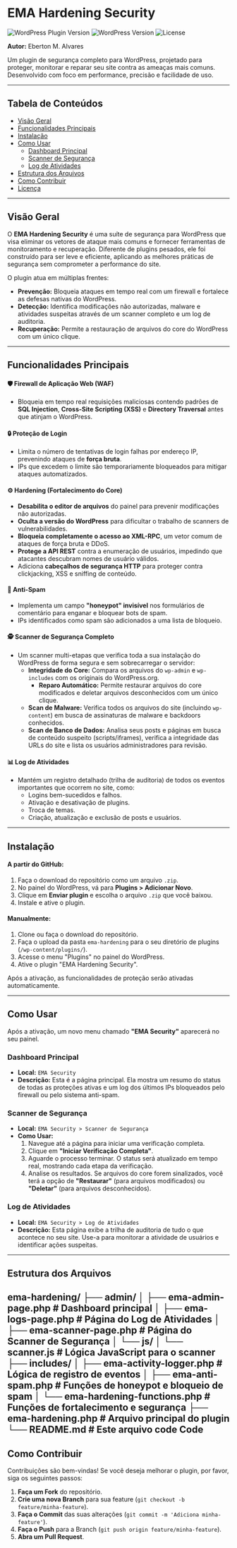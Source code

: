 # EMA Hardening Security
![WordPress Plugin Version](https://img.shields.io/badge/Version-1.3.1-blue.svg)
![WordPress Version](https://img.shields.io/badge/WordPress-5.0+-brightgreen.svg)
![License](https://img.shields.io/badge/License-GPLv2-orange.svg)

**Autor:** Eberton M. Alvares

Um plugin de segurança completo para WordPress, projetado para proteger, monitorar e reparar seu site contra as ameaças mais comuns. Desenvolvido com foco em performance, precisão e facilidade de uso.

---

## Tabela de Conteúdos

- [Visão Geral](#visão-geral)
- [Funcionalidades Principais](#funcionalidades-principais)
- [Instalação](#instalação)
- [Como Usar](#como-usar)
  - [Dashboard Principal](#dashboard-principal)
  - [Scanner de Segurança](#scanner-de-segurança)
  - [Log de Atividades](#log-de-atividades)
- [Estrutura dos Arquivos](#estrutura-dos-arquivos)
- [Como Contribuir](#como-contribuir)
- [Licença](#licença)

---

## Visão Geral

O **EMA Hardening Security** é uma suíte de segurança para WordPress que visa eliminar os vetores de ataque mais comuns e fornecer ferramentas de monitoramento e recuperação. Diferente de plugins pesados, ele foi construído para ser leve e eficiente, aplicando as melhores práticas de segurança sem comprometer a performance do site.

O plugin atua em múltiplas frentes:
- **Prevenção:** Bloqueia ataques em tempo real com um firewall e fortalece as defesas nativas do WordPress.
- **Detecção:** Identifica modificações não autorizadas, malware e atividades suspeitas através de um scanner completo e um log de auditoria.
- **Recuperação:** Permite a restauração de arquivos do core do WordPress com um único clique.

---

## Funcionalidades Principais

#### 🛡️ Firewall de Aplicação Web (WAF)
- Bloqueia em tempo real requisições maliciosas contendo padrões de **SQL Injection**, **Cross-Site Scripting (XSS)** e **Directory Traversal** antes que atinjam o WordPress.

#### 🔒 Proteção de Login
- Limita o número de tentativas de login falhas por endereço IP, prevenindo ataques de **força bruta**.
- IPs que excedem o limite são temporariamente bloqueados para mitigar ataques automatizados.

#### ⚙️ Hardening (Fortalecimento do Core)
- **Desabilita o editor de arquivos** do painel para prevenir modificações não autorizadas.
- **Oculta a versão do WordPress** para dificultar o trabalho de scanners de vulnerabilidades.
- **Bloqueia completamente o acesso ao XML-RPC**, um vetor comum de ataques de força bruta e DDoS.
- **Protege a API REST** contra a enumeração de usuários, impedindo que atacantes descubram nomes de usuário válidos.
- Adiciona **cabeçalhos de segurança HTTP** para proteger contra clickjacking, XSS e sniffing de conteúdo.

#### 🚫 Anti-Spam
- Implementa um campo **"honeypot" invisível** nos formulários de comentário para enganar e bloquear bots de spam.
- IPs identificados como spam são adicionados a uma lista de bloqueio.

#### 🕵️ Scanner de Segurança Completo
- Um scanner multi-etapas que verifica toda a sua instalação do WordPress de forma segura e sem sobrecarregar o servidor:
    - **Integridade do Core:** Compara os arquivos do `wp-admin` e `wp-includes` com os originais do WordPress.org.
        - **Reparo Automático:** Permite restaurar arquivos do core modificados e deletar arquivos desconhecidos com um único clique.
    - **Scan de Malware:** Verifica todos os arquivos do site (incluindo `wp-content`) em busca de assinaturas de malware e backdoors conhecidos.
    - **Scan de Banco de Dados:** Analisa seus posts e páginas em busca de conteúdo suspeito (scripts/iframes), verifica a integridade das URLs do site e lista os usuários administradores para revisão.

#### 📊 Log de Atividades
- Mantém um registro detalhado (trilha de auditoria) de todos os eventos importantes que ocorrem no site, como:
    - Logins bem-sucedidos e falhos.
    - Ativação e desativação de plugins.
    - Troca de temas.
    - Criação, atualização e exclusão de posts e usuários.

---

## Instalação

#### A partir do GitHub:
1.  Faça o download do repositório como um arquivo `.zip`.
2.  No painel do WordPress, vá para **Plugins > Adicionar Novo**.
3.  Clique em **Enviar plugin** e escolha o arquivo `.zip` que você baixou.
4.  Instale e ative o plugin.

#### Manualmente:
1.  Clone ou faça o download do repositório.
2.  Faça o upload da pasta `ema-hardening` para o seu diretório de plugins (`/wp-content/plugins/`).
3.  Acesse o menu "Plugins" no painel do WordPress.
4.  Ative o plugin "EMA Hardening Security".

Após a ativação, as funcionalidades de proteção serão ativadas automaticamente.

---

## Como Usar

Após a ativação, um novo menu chamado **"EMA Security"** aparecerá no seu painel.

### Dashboard Principal
-   **Local:** `EMA Security`
-   **Descrição:** Esta é a página principal. Ela mostra um resumo do status de todas as proteções ativas e um log dos últimos IPs bloqueados pelo firewall ou pelo sistema anti-spam.

### Scanner de Segurança
-   **Local:** `EMA Security > Scanner de Segurança`
-   **Como Usar:**
    1.  Navegue até a página para iniciar uma verificação completa.
    2.  Clique em **"Iniciar Verificação Completa"**.
    3.  Aguarde o processo terminar. O status será atualizado em tempo real, mostrando cada etapa da verificação.
    4.  Analise os resultados. Se arquivos do core forem sinalizados, você terá a opção de **"Restaurar"** (para arquivos modificados) ou **"Deletar"** (para arquivos desconhecidos).

### Log de Atividades
-   **Local:** `EMA Security > Log de Atividades`
-   **Descrição:** Esta página exibe a trilha de auditoria de tudo o que acontece no seu site. Use-a para monitorar a atividade de usuários e identificar ações suspeitas.

---

## Estrutura dos Arquivos
ema-hardening/
├── admin/
│ ├── ema-admin-page.php # Dashboard principal
│ ├── ema-logs-page.php # Página do Log de Atividades
│ ├── ema-scanner-page.php # Página do Scanner de Segurança
│ └── js/
│ └── scanner.js # Lógica JavaScript para o scanner
├── includes/
│ ├── ema-activity-logger.php # Lógica de registro de eventos
│ ├── ema-anti-spam.php # Funções de honeypot e bloqueio de spam
│ └── ema-hardening-functions.php # Funções de fortalecimento e segurança
├── ema-hardening.php # Arquivo principal do plugin
└── README.md # Este arquivo
code
Code
---

## Como Contribuir

Contribuições são bem-vindas! Se você deseja melhorar o plugin, por favor, siga os seguintes passos:

1.  **Faça um Fork** do repositório.
2.  **Crie uma nova Branch** para sua feature (`git checkout -b feature/minha-feature`).
3.  **Faça o Commit** das suas alterações (`git commit -m 'Adiciona minha-feature'`).
4.  **Faça o Push** para a Branch (`git push origin feature/minha-feature`).
5.  **Abra um Pull Request**.